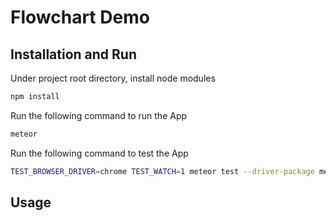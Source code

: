 # Flowchart Demo

## Installation and Run

Under project root directory, install node modules

```bash
npm install
```

Run the following command to run the App

```bash
meteor
```

Run the following command to test the App

```bash
TEST_BROWSER_DRIVER=chrome TEST_WATCH=1 meteor test --driver-package meteortesting:mocha --port 3002
```

## Usage

<!-- Overall Effect
![](./images/overall.gif)

Click elements on element bar to get a new instance of node
![](./images/dragdroptoadd.gif) -->
